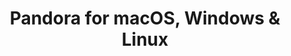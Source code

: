 ---
name: Pandora
url: 'https://www.pandora.com'
category: Music
title: 'Pandora for macOS, Windows & Linux'
key: pandora

---